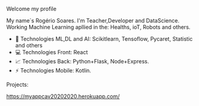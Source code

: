 Welcome my profile

My name´s Rogério Soares. I'm Teacher,Developer and DataScience. Working Machine Learning apllied in the: Healths, ioT, Robots and others.

- 📕 Technologies ML,DL and AI: Scikitlearn, Tensoflow, Pycaret, Statistic and others
- 💻 Technologies Front: React
- 📈 Technologies Back: Python+Flask, Node+Express.
- ⚡ Technologies Mobile: Kotlin.

Projects: 

<site> https://myappcav20202020.herokuapp.com/
